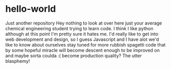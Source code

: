 # hello-world
Just another repository
Hey nothing to look at over here just your average chemical engineering student trying
to learn code. I think I like python although at this point I'm pretty sure it hates me.
I'd really like to get into web development and design, so I guess Javascript and I have 
alot we'd like to know about ourselves stay tuned for more rubbish spagetti code that 
by some hopeful miracle will become descent enough to be improved on and maybe sorta
coulda :( become production quality? The utter blasphemy!
